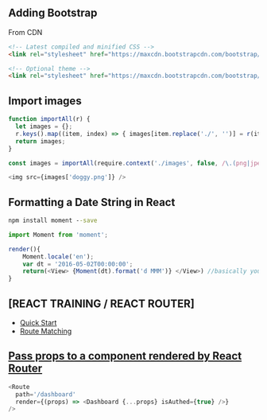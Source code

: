 ## Adding Bootstrap
From CDN
```html
<!-- Latest compiled and minified CSS -->
<link rel="stylesheet" href="https://maxcdn.bootstrapcdn.com/bootstrap/3.3.7/css/bootstrap.min.css" integrity="sha384-BVYiiSIFeK1dGmJRAkycuHAHRg32OmUcww7on3RYdg4Va+PmSTsz/K68vbdEjh4u" crossorigin="anonymous">

<!-- Optional theme -->
<link rel="stylesheet" href="https://maxcdn.bootstrapcdn.com/bootstrap/3.3.7/css/bootstrap-theme.min.css" integrity="sha384-rHyoN1iRsVXV4nD0JutlnGaslCJuC7uwjduW9SVrLvRYooPp2bWYgmgJQIXwl/Sp" crossorigin="anonymous">
```

## Import images
```javascript
function importAll(r) {
  let images = {};
  r.keys().map((item, index) => { images[item.replace('./', '')] = r(item); });
  return images;
}

const images = importAll(require.context('./images', false, /\.(png|jpe?g|svg)$/));

<img src={images['doggy.png']} />
```

## Formatting a Date String in React
```cmd
npm install moment --save
```
```javascript
import Moment from 'moment';

render(){
    Moment.locale('en');
    var dt = '2016-05-02T00:00:00';
    return(<View> {Moment(dt).format('d MMM')} </View>) //basically you can do all sorts of the formatting and others
}
```
## [REACT TRAINING / REACT ROUTER]
* [Quick Start](https://reacttraining.com/react-router/web/guides/quick-start)
* [Route Matching](https://reacttraining.com/react-router/web/guides/basic-components/route-matching)

## [Pass props to a component rendered by React Router](https://tylermcginnis.com/react-router-pass-props-to-components/)
```ts
<Route
  path='/dashboard'
  render={(props) => <Dashboard {...props} isAuthed={true} />}
/>
```
